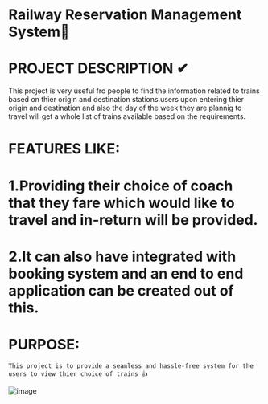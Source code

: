 # Railway Reservation Management System💖


# PROJECT DESCRIPTION ✔
  This project is very useful fro people to find the information related to trains based on thier origin and destination stations.users upon entering thier origin and destination and also the day of the week they are plannig to travel will get a whole list of trains available based on the requirements.
  
# FEATURES LIKE:
  # 1.Providing their choice of coach that they fare which would like to travel and in-return will be provided.
   # 2.It can also have integrated with booking system and an end to end application can be created out of this.
# PURPOSE:
    This project is to provide a seamless and hassle-free system for the users to view thier choice of trains 👍
    

![image](https://user-images.githubusercontent.com/127126687/231539532-4abb02ee-eccd-4671-ba6d-61b725dfd10d.png)



